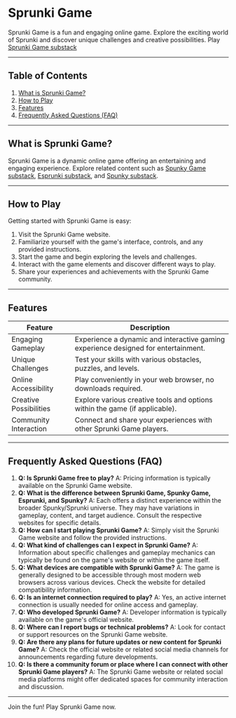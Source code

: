 # Sprunki Game

Sprunki Game is a fun and engaging online game. Explore the exciting world of Sprunki and discover unique challenges and creative possibilities. Play [Sprunki Game substack](https://spunkygame.substack.com/sprunki)


---

## Table of Contents

1. [What is Sprunki Game?](#what-is-sprunki-game)
2. [How to Play](#how-to-play)
3. [Features](#features)
4. [Frequently Asked Questions (FAQ)](#faq)


---

## What is Sprunki Game? <a name="what-is-sprunki-game"></a>

Sprunki Game is a dynamic online game offering an entertaining and engaging experience.  Explore related content such as [Spunky Game substack](https://spunkygame.substack.com/spunky-game), [Esprunki substack](https://spunkygame.substack.com/esprunki), and [Spunky substack](https://spunkygame.substack.com/spunky).


---

## How to Play <a name="how-to-play"></a>

Getting started with Sprunki Game is easy:

1. Visit the Sprunki Game website.
2. Familiarize yourself with the game's interface, controls, and any provided instructions.
3. Start the game and begin exploring the levels and challenges.
4. Interact with the game elements and discover different ways to play.
5. Share your experiences and achievements with the Sprunki Game community.


---

## Features <a name="features"></a>

| Feature | Description |
|---|---|
| Engaging Gameplay | Experience a dynamic and interactive gaming experience designed for entertainment. |
| Unique Challenges | Test your skills with various obstacles, puzzles, and levels. |
| Online Accessibility | Play conveniently in your web browser, no downloads required.  |
| Creative Possibilities | Explore various creative tools and options within the game (if applicable). |
| Community Interaction | Connect and share your experiences with other Sprunki Game players. |


---

## Frequently Asked Questions (FAQ) <a name="faq"></a>

1. **Q: Is Sprunki Game free to play?** A:  Pricing information is typically available on the Sprunki Game website.
2. **Q:  What is the difference between Sprunki Game, Spunky Game, Esprunki, and Spunky?**  A:  Each offers a distinct experience within the broader Spunky/Sprunki universe. They may have variations in gameplay, content, and target audience. Consult the respective websites for specific details.
3. **Q: How can I start playing Sprunki Game?** A: Simply visit the Sprunki Game website and follow the provided instructions.
4. **Q: What kind of challenges can I expect in Sprunki Game?** A:  Information about specific challenges and gameplay mechanics can typically be found on the game's website or within the game itself.
5. **Q: What devices are compatible with Sprunki Game?** A: The game is generally designed to be accessible through most modern web browsers across various devices.  Check the website for detailed compatibility information.
6. **Q: Is an internet connection required to play?** A: Yes, an active internet connection is usually needed for online access and gameplay.
7. **Q: Who developed Sprunki Game?** A: Developer information is typically available on the game's official website.
8. **Q: Where can I report bugs or technical problems?** A: Look for contact or support resources on the Sprunki Game website.
9. **Q: Are there any plans for future updates or new content for Sprunki Game?** A:  Check the official website or related social media channels for announcements regarding future developments.
10. **Q: Is there a community forum or place where I can connect with other Sprunki Game players?** A: The Sprunki Game website or related social media platforms might offer dedicated spaces for community interaction and discussion.


---


Join the fun! Play Sprunki Game now.
